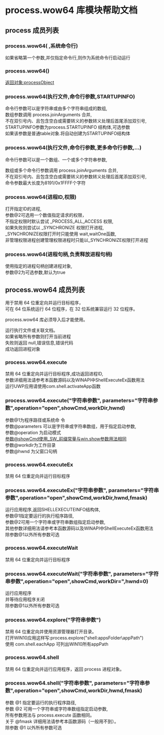 # process.wow64 库模块帮助文档

<a id="process"></a>
## process 成员列表


<a id="process.wow64"></a>
### process.wow64( ,系统命令行) 
 如果省略第一个参数,并仅指定命令行,则作为系统命令行启动运行

<a id="process.wow64"></a>
### process.wow64() 
 [返回对象:processObject](https://www.aardio.com/zh-cn/doc/library-reference/process/_.html#processObject)

<a id="process.wow64"></a>
### process.wow64(执行文件,命令行参数,STARTUPINFO) 
 命令行参数可以是字符串或由多个字符串组成的数组,  
数组参数调用 process.joinArguments 合并,  
不在双引号内、且包含空白或需要转义的参数转义处理后首尾添加双引号,  
STARTUPINFO参数为process.STARTUPINFO 结构体,可选参数  
如果该参数是普通table对象.将自动创建为STARTUPINFO结构体

<a id="process.wow64"></a>
### process.wow64(执行文件,命令行参数,更多命令行参数,...) 
 命令行参数可以是一个数组、一个或多个字符串参数,  
  
数组或多个命令行参数调用 process.joinArguments 合并,  
不在双引号内、且包含空白或需要转义的参数转义处理后首尾添加双引号,  
命令参数最大长度为8191/0x1FFFF个字符

<a id="process.wow64"></a>
### process.wow64(进程ID,权限) 
 打开指定ID的进程,  
参数@2可选用一个数值指定请求的权限，  
不指定权限时默认尝试 _PROCESS_ALL_ACCESS 权限,  
如果失败则尝试以 _SYNCHRONIZE 权限打开进程,  
_SYNCHRONIZE权限打开时只能使用 wait,waitOne函数,  
非管理权限进程创建管理权限进程时只能以_SYNCHRONIZE权限打开进程

<a id="process.wow64"></a>
### process.wow64(进程句柄,负责释放进程句柄) 
 使用指定的进程句柄创建进程对象,  
参数@2为可选参数,默认为true

<a id="process.wow64"></a>
## process.wow64 成员列表

用于禁用 64 位重定向并运行目标程序，  
可在 64 位系统运行 64 位程序，在 32 位系统兼容运行 32 位程序。  
  
process.wow64 库必须导入后才能使用。

运行执行文件或关联文档。  
如果省略所有参数则打开当前进程  
失败则返回 null,错误信息,错误代码  
成功返回进程对象

<a id="process.wow64.execute"></a>
### process.wow64.execute 
 禁用 64 位重定向并运行目标程序,成功返回进程ID,  
参数详细用法请参考本函数源码以及WINAPI中ShellExecuteEx函数用法  
运行UWP应用请使用com.shell.activateApp函数

<a id="process.wow64.execute"></a>
### process.wow64.execute("字符串参数", parameters="字符串参数",operation="open",showCmd,workDir,hwnd) 
 参数@1为程序路径或系统命 令  
参数@parameters 可以是字符串或字符串数组，用于指定启动参数,  
参数@operation 为启动模式  
参数@showCmd使用_SW_前缀常量与win.show参数用法相同  
参数@workdir为工作目录  
参数@hwnd 为父窗口句柄

<a id="process.wow64.executeEx"></a>
### process.wow64.executeEx 
 禁用 64 位重定向并运行目标程序

<a id="process.wow64.executeEx"></a>
### process.wow64.executeEx("字符串参数", parameters="字符串参数",operation="open",showCmd,workDir,hwnd,fmask) 
 运行应用程序,返回SHELLEXECUTEINFO结构体,  
参数@1指定要运行的执行程序路径,  
参数@2可用一个字符串或字符串数组指定启动参数,  
其他参数详细用法请参考本函数源码以及WINAPI中ShellExecuteEx函数用法  
除参数@1以外所有参数可选

<a id="process.wow64.executeWait"></a>
### process.wow64.executeWait 
 禁用 64 位重定向并运行目标程序

<a id="process.wow64.executeWait"></a>
### process.wow64.executeWait("字符串参数", parameters="字符串参数",operation="open",showCmd,workDir=",hwnd=0) 
 运行应用程序  
并等待应用程序关闭  
除参数@1以外所有参数可选

<a id="process.wow64.explore"></a>
### process.wow64.explore("字符串参数") 
 禁用 64 位重定向并使用资源管理器打开目录。  
打开WIN10应用这样写:process.explore("shell:appsFolder\appPath")  
使用 com.shell.eachApp 可列出WIN10所有appPath

<a id="process.wow64.shell"></a>
### process.wow64.shell 
 禁用 64 位重定向并运行应用程序，返回 process 进程对象。

<a id="process.wow64.shell"></a>
### process.wow64.shell("字符串参数", parameters="字符串参数",operation="open",showCmd,workDir,hwnd,fmask) 
 参数 @1 指定要运行的执行程序路径,  
参数 @2 可用一个字符串或字符串数组指定启动参数,  
所有参数用法与 process.execute 函数相同。  
关于 @fmask 详细用法请参考本函数源码（一般用不到）。  
除参数 @1 以外所有参数可选

